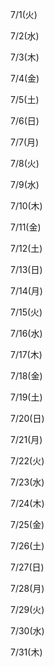 7/1(火)
  
7/2(水)
  
7/3(木)
  
7/4(金)
  
7/5(土)
  
7/6(日)
  
7/7(月)
  
7/8(火)
  
7/9(水)
  
7/10(木)
  
7/11(金)
  
7/12(土)
  
7/13(日)
  
7/14(月)
  
7/15(火)
  
7/16(水)
  
7/17(木)
  
7/18(金)
  
7/19(土)
  
7/20(日)
  
7/21(月)
  
7/22(火)
  
7/23(水)
  
7/24(木)
  
7/25(金)
  
7/26(土)
  
7/27(日)
  
7/28(月)
  
7/29(火)
  
7/30(水)
  
7/31(木)
